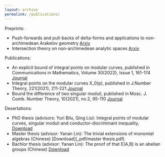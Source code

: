 ```yaml
---
layout: archive
permalink: /publications/
---
```


 Preprints:

  - Push-forwards and pull-backs of delta-forms and applications to non-archimedean Arakelov geometry [Arxiv](https://arxiv.org/abs/2303.04978)
  - Intersection theory on non-archimedean analytic spaces [Arxiv](https://arxiv.org/abs/2301.02629)
    
 Publications:
  - An explicit bound of integral points on modular curves, published in Communications in Mathematics, Volume 30(2022), Issue 1, 161-174 [Journal](https://cm.episciences.org/9389)
  - Integral points on the modular curves X_0(p), published in J.Number Theory, 221(2021), 211-221 [Journal](https://www.sciencedirect.com/science/article/pii/S0022314X2030192X)
  - Bound the difference of two singular moduli, published in Mosc. J. Comb. Number Theory, 10(2021), no.2, 95-110 [Journal](https://msp.org/moscow/2021/10-2/moscow-v10-n2-p02-s.pdf)

 Desertations:
  - PhD thesis (advisors: Yuri Bilu, Qing Liu): Integral points of modular curves, singular moduli and conductor-discriminant inequality, [Download](https://theses.hal.science/tel-02952884/)
  - Master thesis (advisor: Yanan Lin): The trivial extensions of monomial algebras (Chinese) [Download](_pdf/master thesis.pdf)
  - Bachlor thesis (advisor: Yanan Lin): The proof of that E(A,B) is an abelian groups (Chinese) [Download](_pdf/E.pdf)
